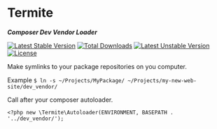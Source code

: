 # Termite
***Composer Dev Vendor Loader***

[![Latest Stable Version](https://poser.pugx.org/jrsaunders/termite/v/stable)](https://packagist.org/packages/jrsaunders/termite)
[![Total Downloads](https://poser.pugx.org/jrsaunders/termite/downloads)](https://packagist.org/packages/jrsaunders/termite)
[![Latest Unstable Version](https://poser.pugx.org/jrsaunders/termite/v/unstable)](https://packagist.org/packages/jrsaunders/termite)
[![License](https://poser.pugx.org/jrsaunders/termite/license)](https://packagist.org/packages/jrsaunders/termite)

Make symlinks to your package repositories on you computer.

Example ```$ ln -s ~/Projects/MyPackage/ ~/Projects/my-new-web-site/dev_vendor/```

Call after your composer autoloader.

```<?php new \Termite\Autoloader(ENVIRONMENT, BASEPATH . '../dev_vendor/');```

